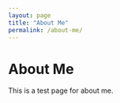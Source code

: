 ```yaml
---
layout: page
title: "About Me"
permalink: /about-me/
---
```


# About Me

This is a test page for about me.